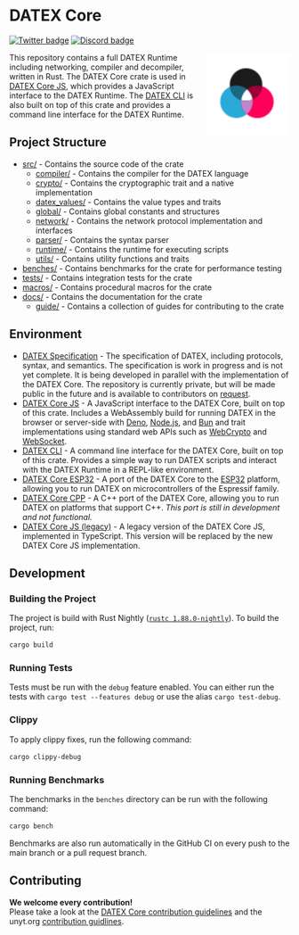 # DATEX Core

[![Twitter badge][]][Twitter link] [![Discord badge][]][Discord link]

<img align="right" src="./.github/assets/datex-logo-light.svg" height="150px">

This repository contains a full DATEX Runtime including networking, compiler and decompiler, written in Rust.
The DATEX Core crate is used in [DATEX Core JS](https://github.com/unyt-org/datex-core-js), 
which provides a JavaScript interface to the DATEX Runtime.
The [DATEX CLI](https://github.com/unyt-org/datex-cli) is also built on top of this crate and provides a command line interface for the DATEX Runtime.

## Project Structure
* [src/](./src/) - Contains the source code of the crate
  * [compiler/](./src/compiler/) - Contains the compiler for the DATEX language
  * [crypto/](./src/crypto/) - Contains the cryptographic trait and a native implementation
  * [datex_values/](./src/datex_values/) - Contains the value types and traits
  * [global/](./src/global/) - Contains global constants and structures
  * [network/](./src/network/) - Contains the network protocol implementation and interfaces
  * [parser/](./src/parser/) - Contains the syntax parser
  * [runtime/](./src/runtime/) - Contains the runtime for executing scripts
  * [utils/](./src/utils/) - Contains utility functions and traits
* [benches/](./benches/) - Contains benchmarks for the crate for performance testing
* [tests/](./tests/) - Contains integration tests for the crate
* [macros/](./macros/) - Contains procedural macros for the crate
* [docs/](./docs/) - Contains the documentation for the crate
  * [guide/](./docs/guide/) - Contains a collection of guides for contributing to the crate


## Environment
* [DATEX Specification](https://github.com/unyt-org/datex-specification) - The specification of DATEX, including protocols, syntax, and semantics. The specification is work in progress and is not yet complete. It is being developed in parallel with the implementation of the DATEX Core. The repository is currently private, but will be made public in the future and is available to contributors on [request](https://unyt.org/contact).
* [DATEX Core JS](https://github.com/unyt-org/datex-core-js) - A JavaScript interface to the DATEX Core, built on top of this crate. Includes a WebAssembly build for running DATEX in the browser or server-side with [Deno](https://deno.land/), [Node.js](https://nodejs.org/), and [Bun](https://bun.sh/) and trait implementations using standard web APIs such as [WebCrypto](https://developer.mozilla.org/en-US/docs/Web/API/Web_Crypto_API) and [WebSocket](https://developer.mozilla.org/en-US/docs/Web/API/WebSocket).
* [DATEX CLI](https://github.com/unyt-org/datex-cli) - A command line interface for the DATEX Core, built on top of this crate. Provides a simple way to run DATEX scripts and interact with the DATEX Runtime in a REPL-like environment.
* [DATEX Core ESP32](https://github.com/unyt-org/datex-core-esp32) - A port of the DATEX Core to the [ESP32](https://www.espressif.com/en/products/socs/esp32) platform, allowing you to run DATEX on microcontrollers of the Espressif family.
* [DATEX Core CPP](https://github.com/unyt-org/datex-core-cpp) - A C++ port of the DATEX Core, allowing you to run DATEX on platforms that support C++. *This port is still in development and not functional.*
* [DATEX Core JS (legacy)](https://github.com/unyt-org/datex-core-js-legacy) - A legacy version of the DATEX Core JS, implemented in TypeScript. This version will be replaced by the new DATEX Core JS implementation.

## Development

### Building the Project
The project is build with Rust Nightly ([`rustc 1.88.0-nightly`](https://releases.rs/docs/1.88.0/)).
To build the project, run:

```bash
cargo build
```

### Running Tests

Tests must be run with the `debug` feature enabled. You can either run the tests with
`cargo test --features debug` or use the alias `cargo test-debug`.

### Clippy
To apply clippy fixes, run the following command:

```bash
cargo clippy-debug
```

### Running Benchmarks

The benchmarks in the `benches` directory can be run with the following command:

```bash
cargo bench
```

Benchmarks are also run automatically in the GitHub CI on every push to the main branch or a pull request branch.

## Contributing

**We welcome every contribution!**<br>
Please take a look at the [DATEX Core contribution guidelines](./CONTRIBUTING.md) and the unyt.org [contribution guidlines](https://github.com/unyt-org/.github/blob/main/CONTRIBUTING.md).


[Twitter badge]: https://img.shields.io/twitter/follow/unytorg.svg?style=social&label=Follow

[Twitter link]: https://twitter.com/intent/follow?screen_name=unytorg

[Discord badge]: https://img.shields.io/discord/928247036770390016?logo=discord&style=social

[Discord link]: https://unyt.org/discord
